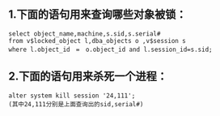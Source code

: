## 1.下面的语句用来查询哪些对象被锁：

```
select object_name,machine,s.sid,s.serial# 
from v$locked_object l,dba_objects o ,v$session s 
where l.object_id　=　o.object_id and l.session_id=s.sid;
```

## 2.下面的语句用来杀死一个进程：

```
alter system kill session '24,111';
(其中24,111分别是上面查询出的sid,serial#)
```



